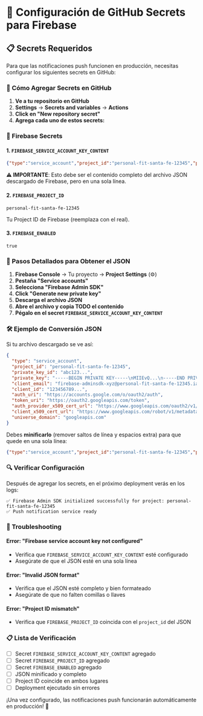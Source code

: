 # 🔐 Configuración de GitHub Secrets para Firebase

## 📋 Secrets Requeridos

Para que las notificaciones push funcionen en producción, necesitas configurar los siguientes secrets en GitHub:

### 🚀 Cómo Agregar Secrets en GitHub

1. **Ve a tu repositorio en GitHub**
2. **Settings** → **Secrets and variables** → **Actions**
3. **Click en "New repository secret"**
4. **Agrega cada uno de estos secrets:**

### 🔑 Firebase Secrets

#### 1. `FIREBASE_SERVICE_ACCOUNT_KEY_CONTENT`
```json
{"type":"service_account","project_id":"personal-fit-santa-fe-12345","private_key_id":"abc123def456...","private_key":"-----BEGIN PRIVATE KEY-----\nMIIEvQIBADANBgkqhkiG9w0BAQEFAASCBKcwggSjAgEAAoIBAQC...\n-----END PRIVATE KEY-----\n","client_email":"firebase-adminsdk-xyz@personal-fit-santa-fe-12345.iam.gserviceaccount.com","client_id":"123456789012345678901","auth_uri":"https://accounts.google.com/o/oauth2/auth","token_uri":"https://oauth2.googleapis.com/token","auth_provider_x509_cert_url":"https://www.googleapis.com/oauth2/v1/certs","client_x509_cert_url":"https://www.googleapis.com/robot/v1/metadata/x509/firebase-adminsdk-xyz%40personal-fit-santa-fe-12345.iam.gserviceaccount.com","universe_domain":"googleapis.com"}
```
**⚠️ IMPORTANTE**: Esto debe ser el contenido completo del archivo JSON descargado de Firebase, pero en una sola línea.

#### 2. `FIREBASE_PROJECT_ID`
```
personal-fit-santa-fe-12345
```
Tu Project ID de Firebase (reemplaza con el real).

#### 3. `FIREBASE_ENABLED`
```
true
```

### 📝 Pasos Detallados para Obtener el JSON

1. **Firebase Console** → Tu proyecto → **Project Settings** (⚙️)
2. **Pestaña "Service accounts"**
3. **Selecciona "Firebase Admin SDK"**
4. **Click "Generate new private key"**
5. **Descarga el archivo JSON**
6. **Abre el archivo y copia TODO el contenido**
7. **Pégalo en el secret `FIREBASE_SERVICE_ACCOUNT_KEY_CONTENT`**

### 🛠️ Ejemplo de Conversión JSON

Si tu archivo descargado se ve así:
```json
{
  "type": "service_account",
  "project_id": "personal-fit-santa-fe-12345",
  "private_key_id": "abc123...",
  "private_key": "-----BEGIN PRIVATE KEY-----\nMIIEvQ...\n-----END PRIVATE KEY-----\n",
  "client_email": "firebase-adminsdk-xyz@personal-fit-santa-fe-12345.iam.gserviceaccount.com",
  "client_id": "123456789...",
  "auth_uri": "https://accounts.google.com/o/oauth2/auth",
  "token_uri": "https://oauth2.googleapis.com/token",
  "auth_provider_x509_cert_url": "https://www.googleapis.com/oauth2/v1/certs",
  "client_x509_cert_url": "https://www.googleapis.com/robot/v1/metadata/x509/...",
  "universe_domain": "googleapis.com"
}
```

Debes **minificarlo** (remover saltos de línea y espacios extra) para que quede en una sola línea:
```json
{"type":"service_account","project_id":"personal-fit-santa-fe-12345","private_key_id":"abc123...","private_key":"-----BEGIN PRIVATE KEY-----\nMIIEvQ...\n-----END PRIVATE KEY-----\n","client_email":"firebase-adminsdk-xyz@personal-fit-santa-fe-12345.iam.gserviceaccount.com","client_id":"123456789...","auth_uri":"https://accounts.google.com/o/oauth2/auth","token_uri":"https://oauth2.googleapis.com/token","auth_provider_x509_cert_url":"https://www.googleapis.com/oauth2/v1/certs","client_x509_cert_url":"https://www.googleapis.com/robot/v1/metadata/x509/...","universe_domain":"googleapis.com"}
```

### 🔍 Verificar Configuración

Después de agregar los secrets, en el próximo deployment verás en los logs:

```
✅ Firebase Admin SDK initialized successfully for project: personal-fit-santa-fe-12345
✅ Push notification service ready
```

### 🚨 Troubleshooting

#### Error: "Firebase service account key not configured"
- Verifica que `FIREBASE_SERVICE_ACCOUNT_KEY_CONTENT` esté configurado
- Asegúrate de que el JSON esté en una sola línea

#### Error: "Invalid JSON format"
- Verifica que el JSON esté completo y bien formateado
- Asegúrate de que no falten comillas o llaves

#### Error: "Project ID mismatch"
- Verifica que `FIREBASE_PROJECT_ID` coincida con el `project_id` del JSON

### 📋 Lista de Verificación

- [ ] Secret `FIREBASE_SERVICE_ACCOUNT_KEY_CONTENT` agregado
- [ ] Secret `FIREBASE_PROJECT_ID` agregado  
- [ ] Secret `FIREBASE_ENABLED` agregado
- [ ] JSON minificado y completo
- [ ] Project ID coincide en ambos lugares
- [ ] Deployment ejecutado sin errores

¡Una vez configurado, las notificaciones push funcionarán automáticamente en producción! 🎉